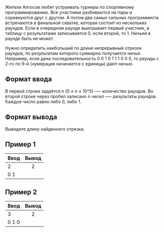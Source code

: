 Жители Алгосов любят устраивать турниры по спортивному программированию. Все участники разбиваются на пары и соревнуются друг с другом. А потом два самых сильных программиста встречаются в финальной схватке, которая состоит из нескольких раундов. Если в очередном раунде выигрывает первый участник, в таблицу с результатами записывается 0, если второй, то 1. Ничьей в раунде быть не может.

Нужно определить наибольший по длине непрерывный отрезок раундов, по результатам которого суммарно получается ничья. Например, если дана последовательность 0 0 1 0 1 1 1 0 0 0, то раунды с 2-го по 9-й (нумерация начинается с единицы) дают ничью.

## Формат ввода

В первой строке задаётся n (0 ≤ n ≤ 10^5) –— количество раундов. Во второй строке через пробел записано n чисел –— результаты раундов. Каждое число равно либо 0, либо 1.

## Формат вывода

Выведите длину найденного отрезка.

## Пример 1
| Ввод                               | Вывод                              | 
| ---------------------------------- |:----------------------------------:|
| 2                                  | 2                                  |
| 0 1                                |                                    |

## Пример 2
| Ввод                               | Вывод                              | 
| ---------------------------------- |:----------------------------------:|
| 3                                  | 2                                  |
| 0 1 0                              |                                    |
